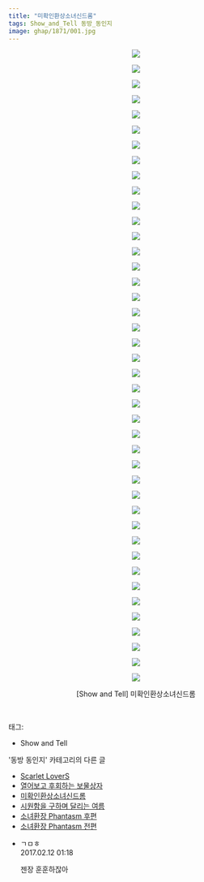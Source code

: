 ```yaml
---
title: "미확인환상소녀신드롬"
tags: Show_and_Tell 동방_동인지
image: ghap/1871/001.jpg
---
```

<div class="article">
<p style="text-align: center; clear: none; float: none;"></p>
<p style="text-align: center; clear: none; float: none;"></p>
<p style="text-align: center; clear: none; float: none;"></p>
<p style="text-align: center; clear: none; float: none;"></p>
<p style="text-align: center; clear: none; float: none;"></p>
<p style="text-align: center; clear: none; float: none;"></p>
<p style="text-align: center; clear: none; float: none;"></p>
<p style="text-align: center; clear: none; float: none;"></p>
<p style="text-align: center; clear: none; float: none;"></p>
<p style="text-align: center; clear: none; float: none;"></p>
<p style="text-align: center; clear: none; float: none;"></p>
<p style="text-align: center; clear: none; float: none;"></p>
<p style="text-align: center; clear: none; float: none;"></p>
<p style="text-align: center; clear: none; float: none;"></p>
<p style="text-align: center; clear: none; float: none;"></p>
<p style="text-align: center; clear: none; float: none;"></p>
<p style="text-align: center; clear: none; float: none;"></p>
<p style="text-align: center; clear: none; float: none;"></p>
<p style="text-align: center; clear: none; float: none;"></p>
<p style="text-align: center; clear: none; float: none;"></p>
<p style="text-align: center; clear: none; float: none;"></p>
<p style="text-align: center; clear: none; float: none;"></p>
<p style="text-align: center; clear: none; float: none;"></p>
<p style="text-align: center; clear: none; float: none;"></p>
<p style="text-align: center; clear: none; float: none;"></p>
<p style="text-align: center; clear: none; float: none;"></p>
<p style="text-align: center; clear: none; float: none;"></p>
<p style="text-align: center; clear: none; float: none;"></p>
<p style="text-align: center; clear: none; float: none;"></p>
<p style="text-align: center; clear: none; float: none;"></p>
<p style="text-align: center; clear: none; float: none;"></p>
<p style="text-align: center; clear: none; float: none;"></p>
<p style="text-align: center; clear: none; float: none;"></p>
<p style="text-align: center; clear: none; float: none;"></p>
<p style="text-align: center; clear: none; float: none;"></p>
<p style="text-align: center; clear: none; float: none;"></p>
<p style="text-align: center; clear: none; float: none;"></p>
<p style="text-align: center; clear: none; float: none;"></p>
<p style="text-align: center; clear: none; float: none;"></p>
<p style="text-align: center; clear: none; float: none;"></p>
<p style="text-align: center; clear: none; float: none;"></p>
<p style="text-align: center; clear: none; float: none;"><img src="{{ site.nasurl }}/ghap/1871/001.jpg"/></p>
<p style="text-align: center; clear: none; float: none;"><img src="{{ site.nasurl }}/ghap/1871/002.jpg"/></p>
<p style="text-align: center; clear: none; float: none;"><img src="{{ site.nasurl }}/ghap/1871/003.jpg"/></p>
<p style="text-align: center; clear: none; float: none;"><img src="{{ site.nasurl }}/ghap/1871/004.jpg"/></p>
<p style="text-align: center; clear: none; float: none;"><img src="{{ site.nasurl }}/ghap/1871/005.jpg"/></p>
<p style="text-align: center; clear: none; float: none;"><img src="{{ site.nasurl }}/ghap/1871/006.jpg"/></p>
<p style="text-align: center; clear: none; float: none;"><img src="{{ site.nasurl }}/ghap/1871/007.jpg"/></p>
<p style="text-align: center; clear: none; float: none;"><img src="{{ site.nasurl }}/ghap/1871/008.jpg"/></p>
<p style="text-align: center; clear: none; float: none;"><img src="{{ site.nasurl }}/ghap/1871/009.jpg"/></p>
<p style="text-align: center; clear: none; float: none;"><img src="{{ site.nasurl }}/ghap/1871/010.jpg"/></p>
<p style="text-align: center; clear: none; float: none;"><img src="{{ site.nasurl }}/ghap/1871/011.jpg"/></p>
<p style="text-align: center; clear: none; float: none;"><img src="{{ site.nasurl }}/ghap/1871/012.jpg"/></p>
<p style="text-align: center; clear: none; float: none;"><img src="{{ site.nasurl }}/ghap/1871/013.jpg"/></p>
<p style="text-align: center; clear: none; float: none;"><img src="{{ site.nasurl }}/ghap/1871/014.jpg"/></p>
<p style="text-align: center; clear: none; float: none;"><img src="{{ site.nasurl }}/ghap/1871/015.jpg"/></p>
<p style="text-align: center; clear: none; float: none;"><img src="{{ site.nasurl }}/ghap/1871/016.jpg"/></p>
<p style="text-align: center; clear: none; float: none;"><img src="{{ site.nasurl }}/ghap/1871/017.jpg"/></p>
<p style="text-align: center; clear: none; float: none;"><img src="{{ site.nasurl }}/ghap/1871/018.jpg"/></p>
<p style="text-align: center; clear: none; float: none;"><img src="{{ site.nasurl }}/ghap/1871/019.jpg"/></p>
<p style="text-align: center; clear: none; float: none;"><img src="{{ site.nasurl }}/ghap/1871/020.jpg"/></p>
<p style="text-align: center; clear: none; float: none;"><img src="{{ site.nasurl }}/ghap/1871/021.jpg"/></p>
<p style="text-align: center; clear: none; float: none;"><img src="{{ site.nasurl }}/ghap/1871/022.jpg"/></p>
<p style="text-align: center; clear: none; float: none;"><img src="{{ site.nasurl }}/ghap/1871/023.jpg"/></p>
<p style="text-align: center; clear: none; float: none;"><img src="{{ site.nasurl }}/ghap/1871/024.jpg"/></p>
<p style="text-align: center; clear: none; float: none;"><img src="{{ site.nasurl }}/ghap/1871/025.jpg"/></p>
<p style="text-align: center; clear: none; float: none;"><img src="{{ site.nasurl }}/ghap/1871/026.jpg"/></p>
<p style="text-align: center; clear: none; float: none;"><img src="{{ site.nasurl }}/ghap/1871/027.jpg"/></p>
<p style="text-align: center; clear: none; float: none;"><img src="{{ site.nasurl }}/ghap/1871/028.jpg"/></p>
<p style="text-align: center; clear: none; float: none;"><img src="{{ site.nasurl }}/ghap/1871/029.jpg"/></p>
<p style="text-align: center; clear: none; float: none;"><img src="{{ site.nasurl }}/ghap/1871/030.jpg"/></p>
<p style="text-align: center; clear: none; float: none;"><img src="{{ site.nasurl }}/ghap/1871/031.jpg"/></p>
<p style="text-align: center; clear: none; float: none;"><img src="{{ site.nasurl }}/ghap/1871/032.jpg"/></p>
<p style="text-align: center; clear: none; float: none;"><img src="{{ site.nasurl }}/ghap/1871/033.jpg"/></p>
<p style="text-align: center; clear: none; float: none;"><img src="{{ site.nasurl }}/ghap/1871/034.jpg"/></p>
<p style="text-align: center; clear: none; float: none;"><img src="{{ site.nasurl }}/ghap/1871/035.jpg"/></p>
<p style="text-align: center; clear: none; float: none;"><img src="{{ site.nasurl }}/ghap/1871/036.jpg"/></p>
<p style="text-align: center; clear: none; float: none;"><img src="{{ site.nasurl }}/ghap/1871/037.jpg"/></p>
<p style="text-align: center; clear: none; float: none;"><img src="{{ site.nasurl }}/ghap/1871/038.jpg"/></p>
<p style="text-align: center; clear: none; float: none;"><img src="{{ site.nasurl }}/ghap/1871/039.jpg"/></p>
<p style="text-align: center; clear: none; float: none;"><img src="{{ site.nasurl }}/ghap/1871/040.jpg"/></p>
<p style="text-align: center; clear: none; float: none;"><img src="{{ site.nasurl }}/ghap/1871/041.jpg"/></p>
<p style="text-align: center; clear: none; float: none;"><img src="{{ site.nasurl }}/ghap/1871/042.jpg"/></p>
<p style="text-align: center; clear: none; float: none;">[Show and Tell] 미확인환상소녀신드롬</p>
<p><br/></p>
</div><div class="tagTrail">
<p>태그: </p>
<ul>
<li>Show and Tell</li>
</ul>
</div><div class="another">
<p>'동방 동인지' 카테고리의 다른 글</p>
<ul>
<li><a href="/2016-08-27-ghap_1874">Scarlet LoverS</a></li>
<li><a href="/2016-08-27-ghap_1872">열어보고 후회하는 보물상자</a></li>
<li><a href="/2016-08-27-ghap_1871">미확인환상소녀신드롬</a></li>
<li><a href="/2016-08-27-ghap_1869">시원함을 구하며 달리는 여름</a></li>
<li><a href="/2016-08-27-ghap_1868">소녀환장 Phantasm 후편</a></li>
<li><a href="/2016-08-27-ghap_1867">소녀환장 Phantasm 전편</a></li>
</ul>
</div><div class="cb_module cb_fluid">
<div class="cb_wrt cb_profile">
<div class="comment">
<ul>
<li class="cb_thumb_off" id="comment14913088">
<div class="cb_comment_area">
<div class="cb_info_area">
<div class="cb_section">
<span class="cb_nick_name">ㄱㅁㅎ</span>
</div>
<div class="cb_section">
<span class="cb_date">2017.02.12 01:18 </span>
</div>
</div>
<div class="cb_dsc_comment">
<p class="cb_dsc">
											젠장 훈훈하잖아
										</p>
</div>
</div></li>
</ul>
</div>
</div><!-- commentList close -->
</div>